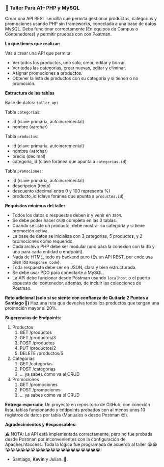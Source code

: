 ### 📝  Taller Para A1– PHP y MySQL

Crear una API REST sencilla que permita gestionar productos, categorías y promociones usando PHP sin frameworks, conectada a una base de datos MySQL. Debe funcionar correctamente (En equipos de Campus o Contenedores) y permitir pruebas con con Postman.

**Lo que tienes que realizar:**

Vas a crear una API que permita:

- Ver todos los productos, uno solo, crear, editar y borrar.
- Ver todas las categorias, crear nuevas, editar y eliminar.
- Asignar promociones a productos.
- Obtener la lista de productos con su categoria y si tienen o no promoción.

**Estructura de las tablas**

Base de datos: `taller_api`

Tabla `categorias`:

- id (clave primaria, autoincremental)
- nombre (varchar)

Tabla `productos`:

- id (clave primaria, autoincremental)
- nombre (varchar)
- precio (decimal)
- categoria_id (clave foránea que apunta a `categorias.id`)

Tabla `promociones`:

- id (clave primaria, autoincremental)
- descripcion (texto)
- descuento (decimal entre 0 y 100 representa %)
- producto_id (clave foránea que apunta a `productos.id`)

**Requisitos mínimos del taller**

- Todos los datos o respuestas deben ir y venir en `JSON`.
- Se debe poder hacer `CRUD` completo en las 3 tablas.
- Cuando se liste un producto, debe mostrar su categoria y si tiene promoción activa.
- La base de datos se inicializa con 3 categorias, 5 productos, y 2 promociones como requerido.
- Cada archivo PHP debe ser modular (uno para la conexion con la db y uno para cada entidad o endpoint).
- Nada de HTML, todo es backend puro (Es un API REST, por ende usa bien los `Response Code`).
- Toda respuesta debe ser en JSON, clara y bien estructurada.
- Se debe usar PDO para conectarte a MySQL.
- La API debe funcionar desde Postman usando `localhost` o el puerto expuesto del contenedor, además, de incluir las colecciones de Postman.

**Reto adicional (solo si se siente con confianza de Quitarle 2 Puntos a Santiago 🧐)**
Haz una ruta que devuelva todos los productos que tengan una promoción mayor al 20%.

**Sugerencias de Endpoints:**

1. Productos 
   1. GET /productos
   2. GET /productos/3
   3. POST /productos
   4. PUT /productos/2
   5. DELETE /productos/5
2. Categorias
   1. GET /categorias
   2. POST /categorias
   3. ... ya sabes como va el CRUD
3. Promociones
   1. GET /promociones
   2. POST /promociones
   3. ... ya sabes como va el CRUD

**Entrega esperada:**
Un proyecto en repositorio de GitHub, con conexión lista, tablas funcionando y endpoints probados con al menos unos 10 registros  de datos por tabla (Manuales o desde Postman 😉).

**Agradecimientos y Responsables:**

⚠️ NOTA: La API está implementada correctamente, pero no fue probada desde Postman por inconvenientes con la configuración de Apache/.htaccess. Toda la lógica fue programada de acuerdo al taller 😭😭😭😭😭😭😭😭😭😭😭😭😭😭😭😭😭😭😭😭😭.


- Santiago, **Kevin** y Julian. 🗿.